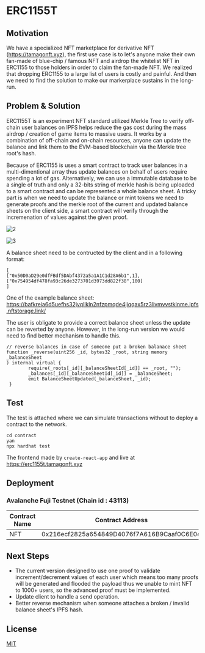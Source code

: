 # ERC1155T

## Motivation

We have a specialized NFT marketplace for derivative NFT (https://tamagonft.xyz), the first use case is to let's anyone make their own fan-made of blue-chip / famous NFT and airdrop the whitelist NFT in ERC1155 to those holders in order to claim the fan-made NFT. We realized that dropping ERC1155 to a large list of users is costly and painful. And then we need to find the solution to make our markerplace sustains in the long-run.

## Problem & Solution

ERC1155T is an experiment NFT standard utilized Merkle Tree to verify off-chain user balances on IPFS helps reduce the gas cost during the mass airdrop / creation of game items to massive users. It works by a combination of off-chain and on-chain resources, anyone can update the balance and link them to the EVM-based blockchain via the Merkle tree root's hash.

Because of ERC1155 is uses a smart contract to track user balances in a multi-dimentional array thus update balances on behalf of users require spending a lot of gas. Alternatively, we can use a immutable database to be a single of truth and only a 32-bits string of merkle hash is being uploaded to a smart contract and can be represented a whole balance sheet. A tricky part is when we need to update the balance or mint tokens we need to generate proofs and the merkle root of the current and updated balance sheets on the client side, a smart contract will verify through the incremenation of values against the given proof. 

![2](https://user-images.githubusercontent.com/18402217/190935577-112bf7c4-8b24-46d5-a21f-9d6cd2a61ed9.png)

![3](https://user-images.githubusercontent.com/18402217/190936178-93b4bdea-2908-4b37-9c00-b47bf42063e4.png)

A balance sheet need to be contructed by the client and in a following format:
```
[
["0x50D0aD29e0dfFBdf5DAbf4372a5a1A1C1d28A6b1",1],
["0x754954df478fa93c26de3273701d3973dd822f38",100]
]
```

One of the example balance sheet: 
https://bafkreia6d5uefhs32jvqllkln2nfzpmqde4jiqqax5rz3livmvvstkinme.ipfs.nftstorage.link/

The user is obligate to provide a correct balance sheet unless the update can be reverted by anyone. However, in the long-run version we would need to find better mechanism to handle this.

```
// reverse balances in case of someone put a broken balanace sheet
function _reverse(uint256 _id, bytes32 _root, string memory _balanceSheet
) internal virtual {
        require(_roots[_id][_balanceSheetId[_id]] == _root, "");
        _balances[_id][_balanceSheetId[_id]] = _balanceSheet;
        emit BalanceSheetUpdated(_balanceSheet, _id);
 }
```

## Test

The test is attached where we can simulate transactions without to deploy a contract to the network.

```
cd contract
yan
npx hardhat test
```

The frontend made by `create-react-app` and live at https://erc1155t.tamagonft.xyz


## Deployment

### Avalanche Fuji Testnet (Chain id : 43113)

Contract Name | Contract Address 
--- | ---  
NFT | 0x216ecf2825a654849D4076f7A616B9Caaf0C6E04

## Next Steps

- The current version designed to use one proof to validate increment/decrement values of each user which means too many proofs will be generated and flooded the payload thus we unable to mint NFT to 1000+ users, so the advanced proof must be implemented.
- Update client to handle a send operation.
- Better reverse mechanism when someone attaches a broken / invalid balance sheet's IPFS hash.


## License

[MIT](./LICENSE)


